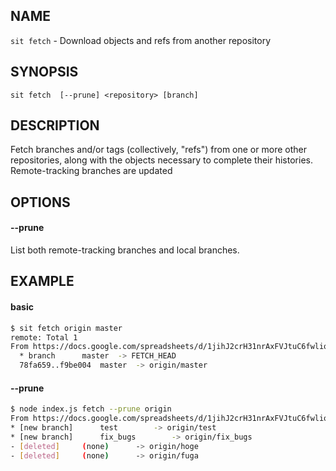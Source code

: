 ## NAME

`sit fetch` - Download objects and refs from another repository

## SYNOPSIS

```
sit fetch  [--prune] <repository> [branch]
```

## DESCRIPTION

Fetch branches and/or tags (collectively, "refs") from one or more other repositories, along with the objects necessary to complete their histories. Remote-tracking branches are updated

## OPTIONS

#### --prune

List both remote-tracking branches and local branches.

## EXAMPLE

#### basic

```bash
$ sit fetch origin master
remote: Total 1
From https://docs.google.com/spreadsheets/d/1jihJ2crH31nrAxFVJtuC6fwlioCi1EbnzMwCDqqhJ7k/edit#gid=1795377551
  * branch		master	-> FETCH_HEAD
  78fa659..f9be004	master	-> origin/master
```

#### --prune

```bash
$ node index.js fetch --prune origin
From https://docs.google.com/spreadsheets/d/1jihJ2crH31nrAxFVJtuC6fwlioCi1EbnzMwCDqqhJ7k/edit#gid=1795377551
* [new branch]		test		-> origin/test
* [new branch]		fix_bugs		-> origin/fix_bugs
- [deleted]		(none)		-> origin/hoge
- [deleted]		(none)		-> origin/fuga
```
